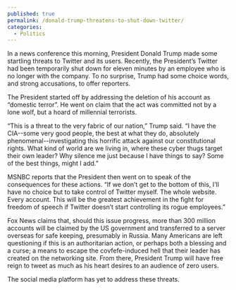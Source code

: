 ```yaml
---
published: true
permalink: /donald-trump-threatens-to-shut-down-twitter/
categories:
  - Politics
---
```


In a news conference this morning, President Donald Trump made some startling threats to Twitter and its users.  Recently, the President’s Twitter had been temporarily shut down for eleven minutes by an employee who is no longer with the company.  To no surprise, Trump had some choice words, and strong accusations, to offer reporters.

The President started off by addressing the deletion of his account as “domestic terror”.  He went on claim that the act was committed not by a lone wolf, but a hoard of millennial terrorists.

“This is a threat to the very fabric of our nation,” Trump said.  “I have the CIA--some very good people, the best at what they do, absolutely phenomenal--investigating this horrific attack against our constitutional rights.  What kind of world are we living in, where these cyber thugs target their own leader?  Why silence me just because I have things to say?  Some of the best things, might I add.”

MSNBC reports that the President then went on to speak of the consequences for these actions.  “If we don’t get to the bottom of this, I’ll have no choice but to take control of Twitter myself.  The whole website.  Every account.  This will be the greatest achievement in the fight for freedom of speech if Twitter doesn’t start controlling its rogue employees.”

Fox News claims that, should this issue progress, more than 300 million accounts will be claimed by the US government and transferred to a server overseas for safe keeping, presumably in Russia.  Many Americans are left questioning if this is an authoritarian action, or perhaps both a blessing and a curse; a means to escape the covfefe-induced hell that their leader has created on the networking site.  From there, President Trump will have free reign to tweet as much as his heart desires to an audience of zero users.

The social media platform has yet to address these threats.